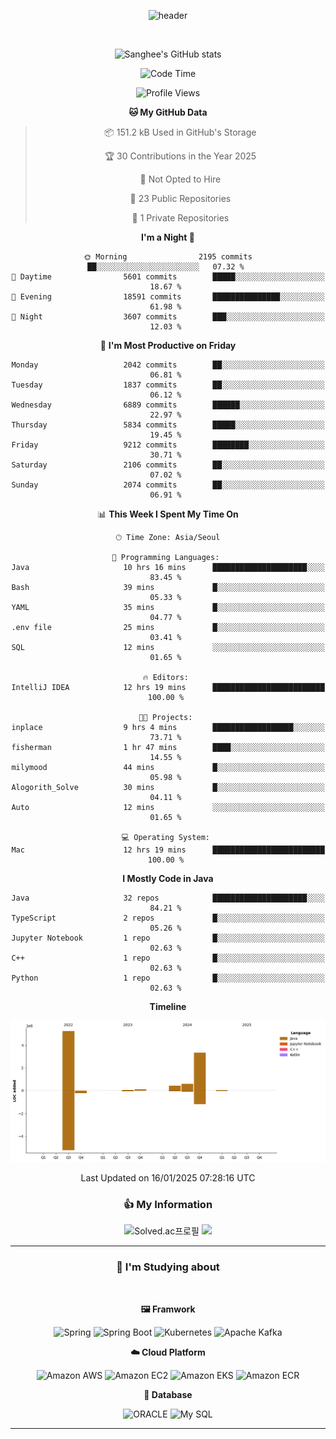 <div align=center>
  
![header](https://capsule-render.vercel.app/api?type=shark&color=auto&customColorList=9&height=250&section=header&text=Sanghee's%20GitHub&fontSize=70)


<br>

![Sanghee's GitHub stats](https://github-readme-stats.vercel.app/api?username=sanghee0820&show_icons=true)

<!--START_SECTION:waka-->
![Code Time](http://img.shields.io/badge/Code%20Time-16%20hrs%2024%20mins-blue)

![Profile Views](http://img.shields.io/badge/Profile%20Views-3-blue)

**🐱 My GitHub Data** 

> 📦 151.2 kB Used in GitHub's Storage 
 > 
> 🏆 30 Contributions in the Year 2025
 > 
> 🚫 Not Opted to Hire
 > 
> 📜 23 Public Repositories 
 > 
> 🔑 1 Private Repositories 
 > 
**I'm a Night 🦉** 

```text
🌞 Morning                2195 commits        ██░░░░░░░░░░░░░░░░░░░░░░░   07.32 % 
🌆 Daytime                5601 commits        █████░░░░░░░░░░░░░░░░░░░░   18.67 % 
🌃 Evening                18591 commits       ███████████████░░░░░░░░░░   61.98 % 
🌙 Night                  3607 commits        ███░░░░░░░░░░░░░░░░░░░░░░   12.03 % 
```
📅 **I'm Most Productive on Friday** 

```text
Monday                   2042 commits        ██░░░░░░░░░░░░░░░░░░░░░░░   06.81 % 
Tuesday                  1837 commits        ██░░░░░░░░░░░░░░░░░░░░░░░   06.12 % 
Wednesday                6889 commits        ██████░░░░░░░░░░░░░░░░░░░   22.97 % 
Thursday                 5834 commits        █████░░░░░░░░░░░░░░░░░░░░   19.45 % 
Friday                   9212 commits        ████████░░░░░░░░░░░░░░░░░   30.71 % 
Saturday                 2106 commits        ██░░░░░░░░░░░░░░░░░░░░░░░   07.02 % 
Sunday                   2074 commits        ██░░░░░░░░░░░░░░░░░░░░░░░   06.91 % 
```


📊 **This Week I Spent My Time On** 

```text
🕑︎ Time Zone: Asia/Seoul

💬 Programming Languages: 
Java                     10 hrs 16 mins      █████████████████████░░░░   83.45 % 
Bash                     39 mins             █░░░░░░░░░░░░░░░░░░░░░░░░   05.33 % 
YAML                     35 mins             █░░░░░░░░░░░░░░░░░░░░░░░░   04.77 % 
.env file                25 mins             █░░░░░░░░░░░░░░░░░░░░░░░░   03.41 % 
SQL                      12 mins             ░░░░░░░░░░░░░░░░░░░░░░░░░   01.65 % 

🔥 Editors: 
IntelliJ IDEA            12 hrs 19 mins      █████████████████████████   100.00 % 

🐱‍💻 Projects: 
inplace                  9 hrs 4 mins        ██████████████████░░░░░░░   73.71 % 
fisherman                1 hr 47 mins        ████░░░░░░░░░░░░░░░░░░░░░   14.55 % 
milymood                 44 mins             █░░░░░░░░░░░░░░░░░░░░░░░░   05.98 % 
Alogorith_Solve          30 mins             █░░░░░░░░░░░░░░░░░░░░░░░░   04.11 % 
Auto                     12 mins             ░░░░░░░░░░░░░░░░░░░░░░░░░   01.65 % 

💻 Operating System: 
Mac                      12 hrs 19 mins      █████████████████████████   100.00 % 
```

**I Mostly Code in Java** 

```text
Java                     32 repos            █████████████████████░░░░   84.21 % 
TypeScript               2 repos             █░░░░░░░░░░░░░░░░░░░░░░░░   05.26 % 
Jupyter Notebook         1 repo              █░░░░░░░░░░░░░░░░░░░░░░░░   02.63 % 
C++                      1 repo              █░░░░░░░░░░░░░░░░░░░░░░░░   02.63 % 
Python                   1 repo              █░░░░░░░░░░░░░░░░░░░░░░░░   02.63 % 
```



**Timeline**

![Lines of Code chart](https://raw.githubusercontent.com/sanghee0820/sanghee0820/main/assets/bar_graph.png)


 Last Updated on 16/01/2025 07:28:16 UTC
<!--END_SECTION:waka-->

### 👍 My Information
![Solved.ac프로필](http://mazassumnida.wtf/api/mini/generate_badge?boj=lsh277604)
<a href="https://velog.io/@sanghee0820"><img src="https://img.shields.io/badge/velog-1DBF73?style=flat-square&logo=Vimeo&logoColor=white"/></a>

---
### 📖 I'm Studying about
<br>

**🖼️ Framwork**

![Spring](https://img.shields.io/badge/Spring-6DB33F.svg?&style=flat&logo=Spring&logoColor=white)
![Spring Boot](https://img.shields.io/badge/Spring%20Boot-6DB33F.svg?&style=flat&logo=Spring%20Boot&logoColor=white)
![Kubernetes](https://img.shields.io/badge/kubernetes-326CE5.svg?&style=flat&logo=kubernetes&logoColor=white)
![Apache Kafka](https://img.shields.io/badge/Apache%20Kafka-231F20.svg?&style=flat&logo=apachekafka&logoColor=white)

**☁️ Cloud Platform**

![Amazon AWS](https://img.shields.io/badge/Amazon%20AWS-232F3E.svg?&style=flat&logo=amazonaws&logoColor=white)
![Amazon EC2](https://img.shields.io/badge/Amazon%20EC2-FF9900.svg?&style=flat&logo=amazonec2&logoColor=white)
![Amazon EKS](https://img.shields.io/badge/Amazon%20EKS-FF9900.svg?&style=flat&logo=amazoneks&logoColor=white)
![Amazon ECR](https://img.shields.io/badge/Amazon%20ECR-FF9900.svg?&style=flat&logo=amazoneks&logoColor=white)

**💾 Database**

![ORACLE](https://img.shields.io/badge/ORACLE-F80000.svg?&style=flat&logo=oracle&logoColor=white)
![My SQL](https://img.shields.io/badge/My%20SQL-4479A1.svg?&style=flat&logo=mysql&logoColor=white)

---
</div>
